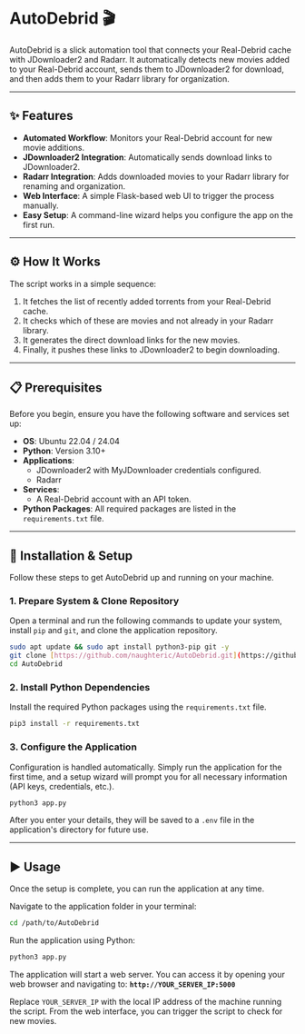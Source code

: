 # AutoDebrid 🎬

AutoDebrid is a slick automation tool that connects your Real-Debrid cache with JDownloader2 and Radarr. It automatically detects new movies added to your Real-Debrid account, sends them to JDownloader2 for download, and then adds them to your Radarr library for organization.

***

## ✨ Features

* **Automated Workflow**: Monitors your Real-Debrid account for new movie additions.
* **JDownloader2 Integration**: Automatically sends download links to JDownloader2.
* **Radarr Integration**: Adds downloaded movies to your Radarr library for renaming and organization.
* **Web Interface**: A simple Flask-based web UI to trigger the process manually.
* **Easy Setup**: A command-line wizard helps you configure the app on the first run.

***

## ⚙️ How It Works

The script works in a simple sequence:
1.  It fetches the list of recently added torrents from your Real-Debrid cache.
2.  It checks which of these are movies and not already in your Radarr library.
3.  It generates the direct download links for the new movies.
4.  Finally, it pushes these links to JDownloader2 to begin downloading.

***

## 📋 Prerequisites

Before you begin, ensure you have the following software and services set up:

* **OS**: Ubuntu 22.04 / 24.04
* **Python**: Version 3.10+
* **Applications**:
    * JDownloader2 with MyJDownloader credentials configured.
    * Radarr
* **Services**:
    * A Real-Debrid account with an API token.
* **Python Packages**: All required packages are listed in the `requirements.txt` file.

***

## 🚀 Installation & Setup

Follow these steps to get AutoDebrid up and running on your machine.

### 1. Prepare System & Clone Repository
Open a terminal and run the following commands to update your system, install `pip` and `git`, and clone the application repository.
```bash
sudo apt update && sudo apt install python3-pip git -y
git clone [https://github.com/naughteric/AutoDebrid.git](https://github.com/your_username/AutoDebrid.git)
cd AutoDebrid
````

### 2\. Install Python Dependencies

Install the required Python packages using the `requirements.txt` file.

```bash
pip3 install -r requirements.txt
```

### 3\. Configure the Application

Configuration is handled automatically. Simply run the application for the first time, and a setup wizard will prompt you for all necessary information (API keys, credentials, etc.).

```bash
python3 app.py
```

After you enter your details, they will be saved to a `.env` file in the application's directory for future use.

-----

## ▶️ Usage

Once the setup is complete, you can run the application at any time.

Navigate to the application folder in your terminal:

```bash
cd /path/to/AutoDebrid
```

Run the application using Python:

```bash
python3 app.py
```

The application will start a web server. You can access it by opening your web browser and navigating to:
**`http://YOUR_SERVER_IP:5000`**

Replace `YOUR_SERVER_IP` with the local IP address of the machine running the script. From the web interface, you can trigger the script to check for new movies.

```
```
